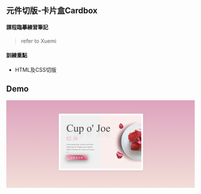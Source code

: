 ## 元件切版-卡片盒Cardbox

#### 課程臨摹練習筆記
> refer to Xuemi

#### 訓練重點
  - HTML及CSS切版

## Demo
![demo](demo.png)
